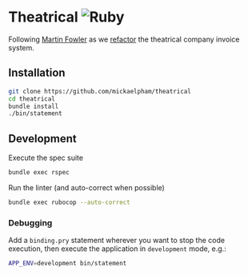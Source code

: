 # Theatrical ![Ruby][workflow-ruby-badge]

Following [Martin Fowler](https://martinfowler.com/) as we
[refactor](https://martinfowler.com/books/refactoring.html) the theatrical
company invoice system.

## Installation

```sh
git clone https://github.com/mickaelpham/theatrical
cd theatrical
bundle install
./bin/statement
```

## Development

Execute the spec suite

```sh
bundle exec rspec
```

Run the linter (and auto-correct when possible)

```sh
bundle exec rubocop --auto-correct
```

### Debugging

Add a `binding.pry` statement wherever you want to stop the code execution, then
execute the application in `development` mode, e.g.:

```sh
APP_ENV=development bin/statement
```

[workflow-ruby-badge]:
  https://github.com/mickaelpham/theatrical/workflows/Ruby/badge.svg
